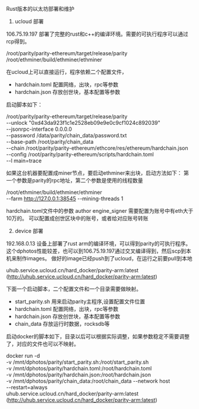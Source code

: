 Rust版本的以太坊部署和维护

1. ucloud 部署

106.75.19.197 部署了完整的rust和c++的编译环境。需要的可执行程序可以通过rcp得到。

/root/parity/parity-ethereum/target/release/parity
/root/ethminer/build/ethminer/ethminer

在ucloud上可以直接运行，程序依赖二个配置文件，

* hardchain.toml      配置网络，出块，rpc等参数
* hardchain.json      存放创世块，基本配置等参数

启动脚本如下：

/root/parity/parity-ethereum/target/release/parity \
--unlock "0xd43da923f1c1e2528eb09e9e0c9cf1024c892039" \
--jsonrpc-interface 0.0.0.0 \
--password /data/parity/chain_data/password.txt \
--base-path /root/parity/chain_data \
--chain /root/parity/parity-ethereum/ethcore/res/ethereum/hardchain.json \
--config /root/parity/parity-ethereum/scripts/hardchain.toml \
--l main=trace

如果这台机器要配置成miner节点，要启动ethminer来出块，启动方法如下：
第一个参数是parity的rpc地址，第二个参数是使用的线程数量

/root/ethminer/build/ethminer/ethminer \
--farm http://127.0.0.1:38545 --mining-threads 1

hardchain.toml文件中的参数 author  engine_signer 需要配置为账号中有eth大于10万的。
可以配置成创世区块中的账号，或者给对应账号转账

2. device 部署

192.168.0.13 设备上部署了rust arm的编译环境，可以得到parity的可执行程序。
这个dphotos性能较差，也可以到106.75.19.197通过交叉编译得到，然后scp到本机来制作images。
做好的image已经push到了ucloud，在运行之前要pull到本地

uhub.service.ucloud.cn/hard_docker/parity-arm:latest (http://uhub.service.ucloud.cn/hard_docker/parity-arm:latest)

下面一个启动脚本，二个配置文件和一个目录需要做映射。

* start_parity.sh       用来启动parity主程序,设置配置文件位置
* hardchain.toml     配置网络，出块，rpc等参数
* hardchain.json     存放创世块，基本配置等参数
* chain_data            存放运行时数据，rocksdb等

启动docker的脚本如下，目录以后可以根据实际调整，如果参数稳定不需要调整了，对应的文件也可以不映射。

docker run -d \
-v /mnt/dphotos/parity/start_parity.sh:/root/start_parity.sh \
-v /mnt/dphotos/parity/hardchain.toml:/root/hardchain.toml \
-v /mnt/dphotos/parity/hardchain.json:/root/hardchain.json \
-v /mnt/dphotos/parity/chain_data:/root/chain_data --network host \
--restart=always \
uhub.service.ucloud.cn/hard_docker/parity-arm:latest (http://uhub.service.ucloud.cn/hard_docker/parity-arm:latest)

